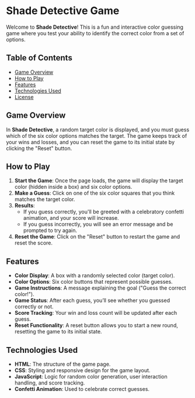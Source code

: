 # Shade Detective Game

Welcome to **Shade Detective**! This is a fun and interactive color guessing game where you test your ability to identify the correct color from a set of options.

## Table of Contents
- [Game Overview](#game-overview)
- [How to Play](#how-to-play)
- [Features](#features)
- [Technologies Used](#technologies-used)
- [License](#license)

## Game Overview
In **Shade Detective**, a random target color is displayed, and you must guess which of the six color options matches the target. The game keeps track of your wins and losses, and you can reset the game to its initial state by clicking the "Reset" button.

## How to Play
1. **Start the Game**: Once the page loads, the game will display the target color (hidden inside a box) and six color options.
2. **Make a Guess**: Click on one of the six color squares that you think matches the target color.
3. **Results**:
   - If you guess correctly, you'll be greeted with a celebratory confetti animation, and your score will increase.
   - If you guess incorrectly, you will see an error message and be prompted to try again.
4. **Reset the Game**: Click on the "Reset" button to restart the game and reset the score.

## Features
- **Color Display**: A box with a randomly selected color (target color).
- **Color Options**: Six color buttons that represent possible guesses.
- **Game Instructions**: A message explaining the goal ("Guess the correct color!").
- **Game Status**: After each guess, you’ll see whether you guessed correctly or not.
- **Score Tracking**: Your win and loss count will be updated after each guess.
- **Reset Functionality**: A reset button allows you to start a new round, resetting the game to its initial state.

## Technologies Used
- **HTML**: The structure of the game page.
- **CSS**: Styling and responsive design for the game layout.
- **JavaScript**: Logic for random color generation, user interaction handling, and score tracking.
- **Confetti Animation**: Used to celebrate correct guesses.
